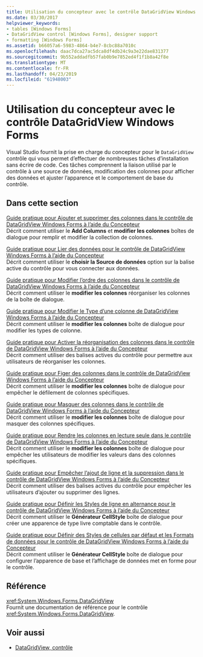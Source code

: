 ```yaml
---
title: Utilisation du concepteur avec le contrôle DataGridView Windows Forms
ms.date: 03/30/2017
helpviewer_keywords:
- tables [Windows Forms]
- DataGridView control [Windows Forms], designer support
- formatting [Windows Forms]
ms.assetid: b66057a6-5983-4864-b4e7-8cbc88a7010c
ms.openlocfilehash: daac7dca27ac5dca8df4db24c9a3e22dae831377
ms.sourcegitcommit: 9b552addadfb57fab0b9e7852ed4f1f1b8a42f8e
ms.translationtype: MT
ms.contentlocale: fr-FR
ms.lasthandoff: 04/23/2019
ms.locfileid: "61948003"
---
```

# <a name="using-the-designer-with-the-windows-forms-datagridview-control"></a>Utilisation du concepteur avec le contrôle DataGridView Windows Forms
Visual Studio fournit la prise en charge du concepteur pour le `DataGridView` contrôle qui vous permet d’effectuer de nombreuses tâches d’installation sans écrire de code. Ces tâches comprennent la liaison utilisé par le contrôle à une source de données, modification des colonnes pour afficher des données et ajuster l’apparence et le comportement de base du contrôle.  
  
## <a name="in-this-section"></a>Dans cette section  
 [Guide pratique pour Ajouter et supprimer des colonnes dans le contrôle de DataGridView Windows Forms à l’aide du Concepteur](add-and-remove-columns-in-the-datagrid-using-the-designer.md)  
 Décrit comment utiliser le **Add Columns** et **modifier les colonnes** boîtes de dialogue pour remplir et modifier la collection de colonnes.  
  
 [Guide pratique pour Lier des données pour le contrôle de DataGridView Windows Forms à l’aide du Concepteur](bind-data-to-the-datagrid-using-the-designer.md)  
 Décrit comment utiliser le **choisir la Source de données** option sur la balise active du contrôle pour vous connecter aux données.  
  
 [Guide pratique pour Modifier l’ordre des colonnes dans le contrôle de DataGridView Windows Forms à l’aide du Concepteur](change-the-order-of-columns-in-the-datagrid-using-the-designer.md)  
 Décrit comment utiliser le **modifier les colonnes** réorganiser les colonnes de la boîte de dialogue.  
  
 [Guide pratique pour Modifier le Type d’une colonne de DataGridView Windows Forms à l’aide du Concepteur](change-the-type-of-a-wf-datagridview-column-using-the-designer.md)  
 Décrit comment utiliser le **modifier les colonnes** boîte de dialogue pour modifier les types de colonne.  
  
 [Guide pratique pour Activer la réorganisation des colonnes dans le contrôle de DataGridView Windows Forms à l’aide du Concepteur](enable-column-reordering-in-the-datagrid-using-the-designer.md)  
 Décrit comment utiliser des balises actives du contrôle pour permettre aux utilisateurs de réorganiser les colonnes.  
  
 [Guide pratique pour Figer des colonnes dans le contrôle de DataGridView Windows Forms à l’aide du Concepteur](freeze-columns-in-the-datagrid-using-the-designer.md)  
 Décrit comment utiliser le **modifier les colonnes** boîte de dialogue pour empêcher le défilement de colonnes spécifiques.  
  
 [Guide pratique pour Masquer des colonnes dans le contrôle de DataGridView Windows Forms à l’aide du Concepteur](hide-columns-in-the-datagrid-using-the-designer.md)  
 Décrit comment utiliser le **modifier les colonnes** boîte de dialogue pour masquer des colonnes spécifiques.  
  
 [Guide pratique pour Rendre les colonnes en lecture seule dans le contrôle de DataGridView Windows Forms à l’aide du Concepteur](make-columns-read-only-in-the-datagrid-using-the-designer.md)  
 Décrit comment utiliser le **modifier les colonnes** boîte de dialogue pour empêcher les utilisateurs de modifier les valeurs dans des colonnes spécifiques.  
  
 [Guide pratique pour Empêcher l’ajout de ligne et la suppression dans le contrôle de DataGridView Windows Forms à l’aide du Concepteur](prevent-row-addition-and-deletion-in-the-datagrid-using-the-designer.md)  
 Décrit comment utiliser des balises actives du contrôle pour empêcher les utilisateurs d’ajouter ou supprimer des lignes.  
  
 [Guide pratique pour Définir les Styles de ligne en alternance pour le contrôle de DataGridView Windows Forms à l’aide du Concepteur](set-alternating-row-styles-for-the-datagrid-using-the-designer.md)  
 Décrit comment utiliser le **Générateur CellStyle** boîte de dialogue pour créer une apparence de type livre comptable dans le contrôle.  
  
 [Guide pratique pour Définir des Styles de cellules par défaut et les Formats de données pour le contrôle de DataGridView Windows Forms à l’aide du Concepteur](default-cell-styles-datagridview.md)  
 Décrit comment utiliser le **Générateur CellStyle** boîte de dialogue pour configurer l’apparence de base et l’affichage de données met en forme pour le contrôle.  
  
## <a name="reference"></a>Référence  
 <xref:System.Windows.Forms.DataGridView>  
 Fournit une documentation de référence pour le contrôle <xref:System.Windows.Forms.DataGridView>.  
  
## <a name="see-also"></a>Voir aussi

- [DataGridView, contrôle](datagridview-control-windows-forms.md)
